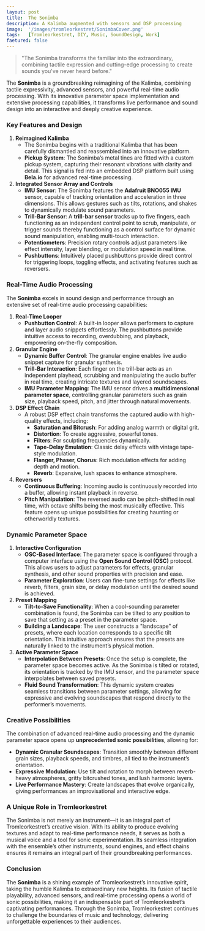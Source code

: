 ```yaml
---
layout: post
title:  The Sonimba
description: A Kalimba augmented with sensors and DSP processing
image:  '/images/tromleorkestret/SonimbaCover.png'
tags:   [Tromleorkestret, DIY, Music, SoundDesign, Work]
faetured: false
---
```


> "The Sonimba transforms the familiar into the extraordinary, combining tactile expression and cutting-edge processing to create sounds you've never heard before."


The **Sonimba** is a groundbreaking reimagining of the Kalimba, combining tactile expressivity, advanced sensors, and powerful real-time audio processing. With its innovative parameter space implementation and extensive processing capabilities, it transforms live performance and sound design into an interactive and deeply creative experience.



### **Key Features and Design**
1. **Reimagined Kalimba**
    -  The Sonimba begins with a traditional Kalimba that has been carefully dismantled and reassembled into an innovative platform.
    - **Pickup System**: The Sonimba’s metal tines are fitted with a custom pickup system, capturing their resonant vibrations with clarity and detail. This signal is fed into an embedded DSP platform built using **Bela.io** for advanced real-time processing.
2. **Integrated Sensor Array and Controls**
    - **IMU Sensor**: The Sonimba features the **Adafruit BNO055 IMU** sensor, capable of tracking orientation and acceleration in three dimensions. This allows gestures such as tilts, rotations, and shakes to dynamically modulate sound parameters.
    - **Trill-Bar Sensor**: A **trill-bar sensor** tracks up to five fingers, each functioning as an independent control point to scrub, manipulate, or trigger sounds thereby functioning as a control surface for dynamic sound manipulation, enabling multi-touch interaction.
    - **Potentiometers**: Precision rotary controls adjust parameters like effect intensity, layer blending, or modulation speed in real time.
    - **Pushbuttons**: Intuitively placed pushbuttons provide direct control for triggering loops, toggling effects, and activating features such as reversers.

### **Real-Time Audio Processing**
The **Sonimba** excels in sound design and performance through an extensive set of real-time audio processing capabilities:

1. **Real-Time Looper**
    - **Pushbutton Control**: A built-in looper allows performers to capture and layer audio snippets effortlessly. The pushbuttons provide intuitive access to recording, overdubbing, and playback, empowering on-the-fly composition.
2. **Granular Engine**
    - **Dynamic Buffer Control**: The granular engine enables live audio snippet capture for granular synthesis.
    - **Trill-Bar Interaction**: Each finger on the trill-bar acts as an independent playhead, scrubbing and manipulating the audio buffer in real time, creating intricate textures and layered soundscapes.
    - **IMU Parameter Mapping**: The IMU sensor drives a **multidimensional parameter space**, controlling granular parameters such as grain size, playback speed, pitch, and jitter through natural movements.
3. **DSP Effect Chain**
    - A robust DSP effect chain transforms the captured audio with high-quality effects, including:
        - **Saturation and Bitcrush**: For adding analog warmth or digital grit.
        - **Distortion**: To create aggressive, powerful tones.
        - **Filters**: For sculpting frequencies dynamically.
        - **Tape-Delay Emulation**: Classic delay effects with vintage tape-style modulation.
        - **Flanger, Phaser, Chorus**: Rich modulation effects for adding depth and motion.
        - **Reverb**: Expansive, lush spaces to enhance atmosphere.
4. **Reversers**
    - **Continuous Buffering**: Incoming audio is continuously recorded into a buffer, allowing instant playback in reverse.
    - **Pitch Manipulation**: The reversed audio can be pitch-shifted in real time, with octave shifts being the most musically effective. This feature opens up unique possibilities for creating haunting or otherworldly textures.

### **Dynamic Parameter Space**
1. **Interactive Configuration**
    - **OSC-Based Interface**: The parameter space is configured through a computer interface using the **Open Sound Control (OSC)** protocol. This allows users to adjust parameters for effects, granular synthesis, and other sound properties with precision and ease.
    - **Parameter Exploration**: Users can fine-tune settings for effects like reverb, filters, grain size, or delay modulation until the desired sound is achieved.
2. **Preset Mapping**
    - **Tilt-to-Save Functionality**: When a cool-sounding parameter combination is found, the Sonimba can be tilted to any position to save that setting as a preset in the parameter space.
    - **Building a Landscape**: The user constructs a "landscape" of presets, where each location corresponds to a specific tilt orientation. This intuitive approach ensures that the presets are naturally linked to the instrument’s physical motion.
3. **Active Parameter Space**
    - **Interpolation Between Presets**: Once the setup is complete, the parameter space becomes active. As the Sonimba is tilted or rotated, its orientation is tracked by the IMU sensor, and the parameter space interpolates between saved presets.
    - **Fluid Sound Transformation**: This dynamic system creates seamless transitions between parameter settings, allowing for expressive and evolving soundscapes that respond directly to the performer’s movements.

### **Creative Possibilities**
The combination of advanced real-time audio processing and the dynamic parameter space opens up **unprecedented sonic possibilities**, allowing for:

- **Dynamic Granular Soundscapes**: Transition smoothly between different grain sizes, playback speeds, and timbres, all tied to the instrument’s orientation.
- **Expressive Modulation**: Use tilt and rotation to morph between reverb-heavy atmospheres, gritty bitcrushed tones, and lush harmonic layers.
- **Live Performance Mastery**: Create landscapes that evolve organically, giving performances an improvisational and interactive edge.

### **A Unique Role in Tromleorkestret**

The Sonimba is not merely an instrument—it is an integral part of Tromleorkestret’s creative vision. With its ability to produce evolving textures and adapt to real-time performance needs, it serves as both a musical voice and a tool for sonic experimentation. Its seamless integration with the ensemble’s other instruments, sound engines, and effect chains ensures it remains an integral part of their groundbreaking performances.

### **Conclusion**

The **Sonimba** is a shining example of Tromleorkestret’s innovative spirit, taking the humble Kalimba to extraordinary new heights. Its fusion of tactile playability, advanced sensors, and real-time processing opens a world of sonic possibilities, making it an indispensable part of Tromleorkestret’s captivating performances. Through the Sonimba, Tromleorkestret continues to challenge the boundaries of music and technology, delivering unforgettable experiences to their audiences.